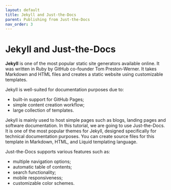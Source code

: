 ```yaml
---
layout: default
title: Jekyll and Just-the-Docs
parent: Publishing from Just-the-Docs
nav_order: 3
---
```


# Jekyll and Just-the-Docs 

**Jekyll** is one of the most popular static site generators available online. It was written in Ruby by GitHub co-founder Tom Preston-Werner. It takes Markdown and HTML files and creates a static website using customizable templates. 

Jekyll is well-suited for documentation purposes due to:

* built-in support for GitHub Pages;
* simple content creation workflow;
* large collection of templates.

Jekyll is mainly used to host simple pages such as blogs, landing pages and software documentation. In this tutorial, we are going to use Just-the-Docs. It is one of the most popular themes for Jekyll, designed specifically for technical documentation purposes. You can create source files for this template in Markdown, HTML, and Liquid templating language.

Just-the-Docs supports various features such as:

* multiple navigation options;
* automatic table of contents;
* search functionality;
* mobile responsiveness;
* customizable color schemes.